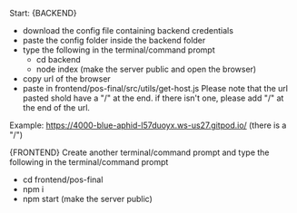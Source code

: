 Start:
{BACKEND}
- download the config file containing backend credentials
- paste the config folder inside the backend folder
- type the following in the terminal/command prompt
    - cd backend
    - node index (make the server public and open the browser)
- copy url of the browser
- paste in frontend/pos-final/src/utils/get-host.js
Please note that the url pasted shold have a "/" at the end. if there isn't one, please add "/" at the end of the url.

Example:
https://4000-blue-aphid-l57duoyx.ws-us27.gitpod.io/ (there is a "/")

{FRONTEND}
Create another terminal/command prompt and type the following in the terminal/command prompt
- cd frontend/pos-final
- npm i
- npm start (make the server public)
